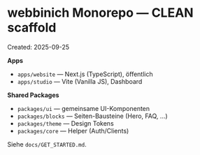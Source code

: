 # webbinich Monorepo — CLEAN scaffold

Created: 2025-09-25

**Apps**
- `apps/website` — Next.js (TypeScript), öffentlich
- `apps/studio`  — Vite (Vanilla JS), Dashboard

**Shared Packages**
- `packages/ui`     — gemeinsame UI-Komponenten
- `packages/blocks` — Seiten-Bausteine (Hero, FAQ, ...)
- `packages/theme`  — Design Tokens
- `packages/core`   — Helper (Auth/Clients)

Siehe `docs/GET_STARTED.md`.
